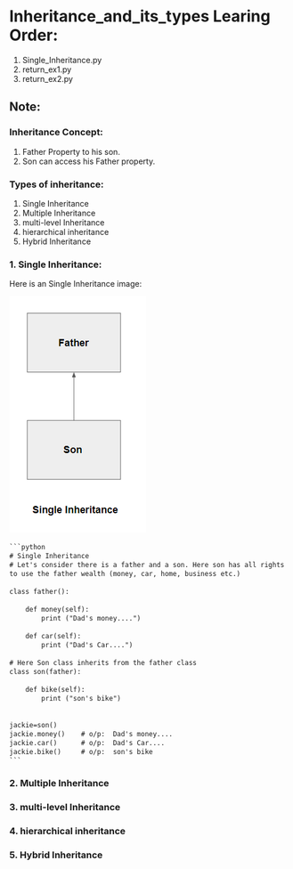 # Inheritance_and_its_types Learing Order:

1. Single_Inheritance.py
2. return_ex1.py
3. return_ex2.py


## Note:

### Inheritance Concept:

1. Father Property to his son.
2. Son can access his Father property.

### Types of inheritance:

1. Single Inheritance
2. Multiple Inheritance
3. multi-level Inheritance
4. hierarchical inheritance
5. Hybrid Inheritance


### 1. Single Inheritance:

 Here is an Single Inheritance image:

![Example Image](Images/Single_Inheritance.png)   

    ```python
    # Single Inheritance
    # Let's consider there is a father and a son. Here son has all rights to use the father wealth (money, car, home, business etc.)

    class father():

        def money(self):
            print ("Dad's money....")

        def car(self):
            print ("Dad's Car....")

    # Here Son class inherits from the father class 
    class son(father):

        def bike(self):
            print ("son's bike")


    jackie=son()
    jackie.money()    # o/p:  Dad's money....
    jackie.car()      # o/p:  Dad's Car....
    jackie.bike()     # o/p:  son's bike
    ```
### 2. Multiple Inheritance
### 3. multi-level Inheritance
### 4. hierarchical inheritance
### 5. Hybrid Inheritance








